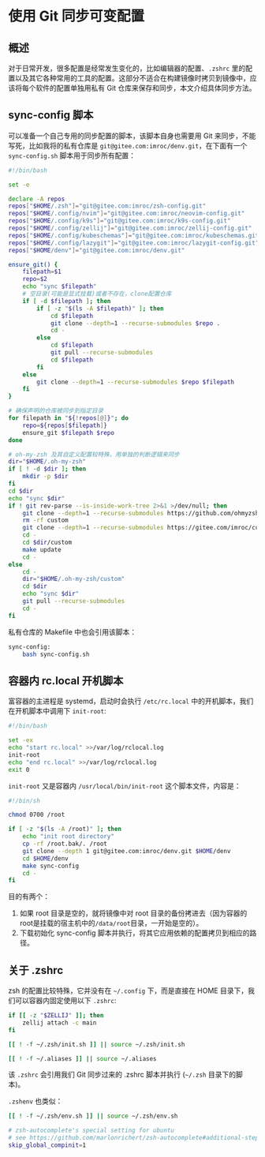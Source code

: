 # 使用 Git 同步可变配置

## 概述

对于日常开发，很多配置是经常发生变化的，比如编辑器的配置、`.zshrc` 里的配置以及其它各种常用的工具的配置。这部分不适合在构建镜像时拷贝到镜像中，应该将每个软件的配置单独用私有 Git 仓库来保存和同步，本文介绍具体同步方法。

## sync-config 脚本

可以准备一个自己专用的同步配置的脚本，该脚本自身也需要用 Git 来同步，不能写死，比如我将的私有仓库是 `git@gitee.com:imroc/denv.git`，在下面有一个 `sync-config.sh` 脚本用于同步所有配置：

```bash title="sync-config.sh"
#!/bin/bash

set -e

declare -A repos
repos["$HOME/.zsh"]="git@gitee.com:imroc/zsh-config.git"
repos["$HOME/.config/nvim"]="git@gitee.com:imroc/neovim-config.git"
repos["$HOME/.config/k9s"]="git@gitee.com:imroc/k9s-config.git"
repos["$HOME/.config/zellij"]="git@gitee.com:imroc/zellij-config.git"
repos["$HOME/.config/kubeschemas"]="git@gitee.com:imroc/kubeschemas.git"
repos["$HOME/.config/lazygit"]="git@gitee.com:imroc/lazygit-config.git"
repos["$HOME/denv"]="git@gitee.com:imroc/denv.git"

ensure_git() {
	filepath=$1
	repo=$2
	echo "sync $filepath"
	# 空目录(可能是显式挂载)或者不存在，clone配置仓库
	if [ -d $filepath ]; then
		if [ -z "$(ls -A $filepath)" ]; then
			cd $filepath
			git clone --depth=1 --recurse-submodules $repo .
			cd -
		else
			cd $filepath
			git pull --recurse-submodules
			cd $filepath
		fi
	else
		git clone --depth=1 --recurse-submodules $repo $filepath
	fi
}

# 确保声明的仓库被同步到指定目录
for filepath in "${!repos[@]}"; do
	repo=${repos[$filepath]}
	ensure_git $filepath $repo
done

# oh-my-zsh 及其自定义配置较特殊，用单独的判断逻辑来同步
dir="$HOME/.oh-my-zsh"
if [ ! -d $dir ]; then
	mkdir -p $dir
fi
cd $dir
echo "sync $dir"
if ! git rev-parse --is-inside-work-tree 2>&1 >/dev/null; then
	git clone --depth=1 --recurse-submodules https://github.com/ohmyzsh/ohmyzsh.git .
	rm -rf custom
	git clone --depth=1 --recurse-submodules https://gitee.com/imroc/custom-ohmyzsh.git custom
	cd -
	cd $dir/custom
	make update
	cd -
else
	cd -
	dir="$HOME/.oh-my-zsh/custom"
	cd $dir
	echo "sync $dir"
	git pull --recurse-submodules
	cd -
fi
```

私有仓库的 Makefile 中也会引用该脚本：

```bash title="Makefile"
sync-config:
	bash sync-config.sh
```
## 容器内 rc.local 开机脚本

富容器的主进程是 systemd，启动时会执行 `/etc/rc.local` 中的开机脚本，我们在开机脚本中调用下 `init-root`:

```bash title="/etc/rc.local"
#!/bin/bash

set -ex
echo "start rc.local" >>/var/log/rclocal.log
init-root
echo "end rc.local" >>/var/log/rclocal.log
exit 0
```

`init-root` 又是容器内 `/usr/local/bin/init-root` 这个脚本文件，内容是：

```bash
#!/bin/sh

chmod 0700 /root

if [ -z "$(ls -A /root)" ]; then
	echo "init root directory"
	cp -rf /root.bak/. /root
	git clone --depth 1 git@gitee.com:imroc/denv.git $HOME/denv
	cd $HOME/denv
	make sync-config
	cd -
fi
```

目的有两个：
1. 如果 root 目录是空的，就将镜像中对 root 目录的备份拷进去（因为容器的root是挂载的宿主机中的`/data/root`目录，一开始是空的）。
2. 下载初始化 sync-config 脚本并执行，将其它应用依赖的配置拷贝到相应的路径。

## 关于 .zshrc

zsh 的配置比较特殊，它并没有在 `~/.config` 下，而是直接在 HOME 目录下，我们可以容器内固定使用以下 `.zshrc`:

```bash
if [[ -z "$ZELLIJ" ]]; then
    zellij attach -c main
fi

[[ ! -f ~/.zsh/init.sh ]] || source ~/.zsh/init.sh

[[ ! -f ~/.aliases ]] || source ~/.aliases
```

该 `.zshrc` 会引用我们 Git 同步过来的 .zshrc 脚本并执行 (`~/.zsh` 目录下的脚本)。

`.zshenv` 也类似：

```bash
[[ ! -f ~/.zsh/env.sh ]] || source ~/.zsh/env.sh

# zsh-autocomplete's special setting for ubuntu
# see https://github.com/marlonrichert/zsh-autocomplete#additional-step-for-ubuntu
skip_global_compinit=1
```
